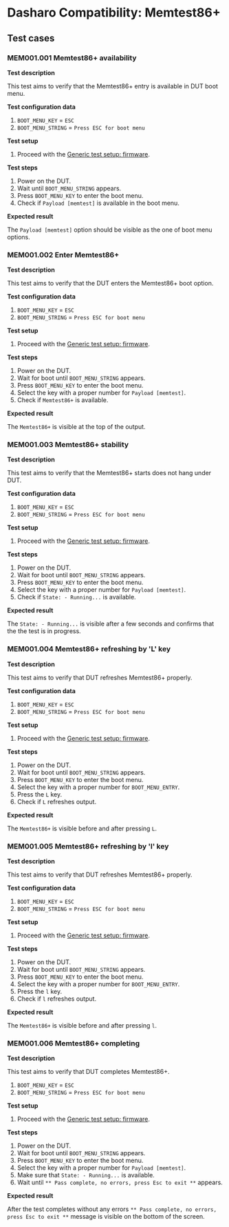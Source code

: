 # Dasharo Compatibility: Memtest86+

## Test cases

### MEM001.001 Memtest86+ availability

**Test description**

This test aims to verify that the Memtest86+ entry is available in DUT boot menu.

**Test configuration data**

1. `BOOT_MENU_KEY` = `ESC`
2. `BOOT_MENU_STRING` = `Press ESC for boot menu`

**Test setup**

1. Proceed with the [Generic test setup: firmware](generic-test-setup.md#firmware).

**Test steps**

1. Power on the DUT.
2. Wait until `BOOT_MENU_STRING` appears.
3. Press `BOOT_MENU_KEY` to enter the boot menu.
4. Check if `Payload [memtest]` is available in the boot menu.

**Expected result**

The `Payload [memtest]` option should be visible as the one of boot menu options.

### MEM001.002 Enter Memtest86+

**Test description**

This test aims to verify that the DUT enters the Memtest86+ boot option.

**Test configuration data**

1. `BOOT_MENU_KEY` = `ESC`
2. `BOOT_MENU_STRING` = `Press ESC for boot menu`

**Test setup**

1. Proceed with the [Generic test setup: firmware](generic-test-setup.md#firmware).

**Test steps**

1. Power on the DUT.
2. Wait for boot until `BOOT_MENU_STRING` appears.
3. Press `BOOT_MENU_KEY` to enter the boot menu.
4. Select the key with a proper number for `Payload [memtest]`.
5. Check if `Memtest86+` is available.

**Expected result**

The `Memtest86+` is visible at the top of the output.

### MEM001.003 Memtest86+ stability

**Test description**

This test aims to verify that the Memtest86+ starts does not hang under DUT.

**Test configuration data**

1. `BOOT_MENU_KEY` = `ESC`
2. `BOOT_MENU_STRING` = `Press ESC for boot menu`

**Test setup**

1. Proceed with the [Generic test setup: firmware](generic-test-setup.md#firmware).

**Test steps**   

1. Power on the DUT.
2. Wait for boot until `BOOT_MENU_STRING` appears.
3. Press `BOOT_MENU_KEY` to enter the boot menu.
4. Select the key with a proper number for `Payload [memtest]`.
5. Check if `State: - Running...` is available.

**Expected result**

The `State: - Running...` is visible after a few seconds and confirms that the 
the test is in progress.

### MEM001.004 Memtest86+ refreshing by 'L' key

**Test description**

This test aims to verify that DUT refreshes Memtest86+ properly.

**Test configuration data**

1. `BOOT_MENU_KEY` = `ESC`
2. `BOOT_MENU_STRING` = `Press ESC for boot menu`

**Test setup**

1. Proceed with the [Generic test setup: firmware](generic-test-setup.md#firmware).

**Test steps**

1. Power on the DUT.
2. Wait for boot until `BOOT_MENU_STRING` appears.
3. Press `BOOT_MENU_KEY` to enter the boot menu.
4. Select the key with a proper number for `BOOT_MENU_ENTRY`.
5. Press the `L` key.
6. Check if `L` refreshes output.

**Expected result**

The `Memtest86+` is visible before and after pressing `L`.

### MEM001.005 Memtest86+ refreshing by 'l' key
 
**Test description**

This test aims to verify that DUT refreshes Memtest86+ properly.

**Test configuration data**

1. `BOOT_MENU_KEY` = `ESC`
2. `BOOT_MENU_STRING` = `Press ESC for boot menu`

**Test setup**

1. Proceed with the [Generic test setup: firmware](generic-test-setup.md#firmware).

**Test steps**

1. Power on the DUT.
2. Wait for boot until `BOOT_MENU_STRING` appears.
3. Press `BOOT_MENU_KEY` to enter the boot menu.
4. Select the key with a proper number for `BOOT_MENU_ENTRY`.
5. Press the `l` key.
6. Check if `l` refreshes output.

**Expected result**

The `Memtest86+` is visible before and after pressing `l`.

### MEM001.006 Memtest86+ completing

**Test description**

This test aims to verify that DUT completes Memtest86+.

1. `BOOT_MENU_KEY` = `ESC`
2. `BOOT_MENU_STRING` = `Press ESC for boot menu`

**Test setup**

1. Proceed with the [Generic test setup: firmware](generic-test-setup.md#firmware).

**Test steps**

1. Power on the DUT.
2. Wait for boot until `BOOT_MENU_STRING` appears.
3. Press `BOOT_MENU_KEY` to enter the boot menu.
4. Select the key with a proper number for `Payload [memtest]`.
5. Make sure that `State: - Running...` is available.
6. Wait until `** Pass complete, no errors, press Esc to exit **` appears.

**Expected result**

After the test completes without any errors
`** Pass complete, no errors, press Esc to exit **` message is visible on the
bottom of the screen.
